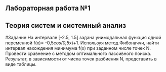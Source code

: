 ## Лабораторная работа №1 
## Теория систем и системный анализ 

#Задание
На интервале [-2.5, 1.5] задана унимодальная функция одной переменной f(x)= -0,5c*os(0,5*x)+1.
Используя метод Фибоначчи, найти интервал нахождения минимума f(x) при заданном числе точек N. 
Провести сравнение с методом оптимального пассивного поиска. Результат, в зависимости от числа точек разбиения N, представить в виде таблицы.   
